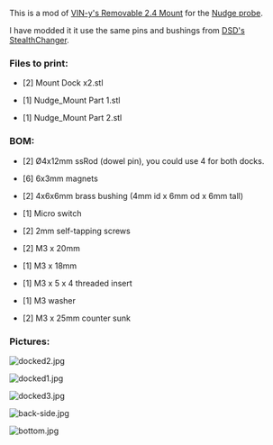 This is a mod of [VIN-y's Removable 2.4 Mount](https://github.com/zruncho3d/nudge/tree/main/User%20Mods/VIN-y/Removable%202.4%20Mount) for the [Nudge probe](https://github.com/zruncho3d/nudge/tree/main). 

I have modded it it use the same pins and bushings from [DSD's StealthChanger](https://github.com/DraftShift/StealthChanger). 

### Files to print:

* [2] Mount Dock x2.stl
  
* [1] Nudge_Mount Part 1.stl
  
* [1] Nudge_Mount Part 2.stl

### BOM:

* [2] Ø4x12mm ssRod (dowel pin), you could use 4 for both docks. 

* [6] 6x3mm magnets 

* [2] 4x6x6mm brass bushing (4mm id x 6mm od x 6mm tall)

* [1] Micro switch 

* [2] 2mm self-tapping screws 

* [2] M3 x 20mm 

* [1] M3 x 18mm

* [1] M3 x 5 x 4 threaded insert 

* [1] M3 washer 

* [2] M3 x 25mm counter sunk

### Pictures:

![docked2.jpg](./images/docked2.jpg)

![docked1.jpg](./images/docked1.jpg)

![docked3.jpg](./images/docked1.jpg)

![back-side.jpg](./images/back-side.jpg)

![bottom.jpg](./images/bottom.jpg)



